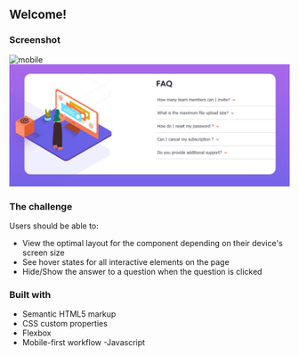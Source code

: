 
## Welcome! 
### Screenshot
![mobile](./screenshot-mobile.jpg)
![desktop](./screenshot.jpg)
### The challenge

Users should be able to:

- View the optimal layout for the component depending on their device's screen size
- See hover states for all interactive elements on the page
- Hide/Show the answer to a question when the question is clicked

### Built with

- Semantic HTML5 markup
- CSS custom properties
- Flexbox
- Mobile-first workflow
-Javascript
